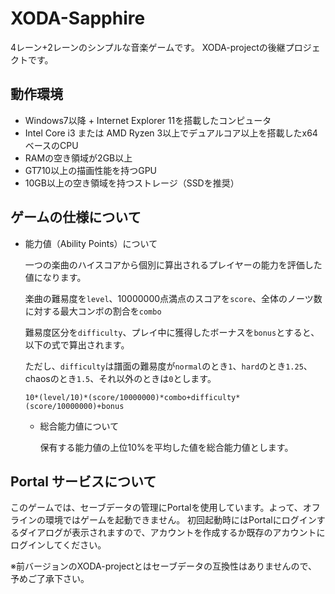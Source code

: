 # XODA-Sapphire

4レーン+2レーンのシンプルな音楽ゲームです。
XODA-projectの後継プロジェクトです。

## 動作環境

- Windows7以降 + Internet Explorer 11を搭載したコンピュータ
- Intel Core i3 または AMD Ryzen 3以上でデュアルコア以上を搭載したx64ベースのCPU
- RAMの空き領域が2GB以上
- GT710以上の描画性能を持つGPU
- 10GB以上の空き領域を持つストレージ（SSDを推奨）

## ゲームの仕様について

- 能力値（Ability Points）について

  一つの楽曲のハイスコアから個別に算出されるプレイヤーの能力を評価した値になります。

  楽曲の難易度を`level`、10000000点満点のスコアを`score`、全体のノーツ数に対する最大コンボの割合を`combo`

  難易度区分を`difficulty`、プレイ中に獲得したボーナスを`bonus`とすると、以下の式で算出されます。
  
  ただし、`difficulty`は譜面の難易度が`normal`のとき`1`、`hard`のとき`1.25`、chaosのとき`1.5`、それ以外のときは`0`とします。
  
  ```
  10*(level/10)*(score/10000000)*combo+difficulty*(score/10000000)+bonus
  ```
  
  - 総合能力値について
  
    保有する能力値の上位10%を平均した値を総合能力値とします。

## Portal サービスについて

このゲームでは、セーブデータの管理にPortalを使用しています。よって、オフラインの環境ではゲームを起動できません。
初回起動時にはPortalにログインするダイアログが表示されますので、アカウントを作成するか既存のアカウントにログインしてください。

※前バージョンのXODA-projectとはセーブデータの互換性はありませんので、予めご了承下さい。
